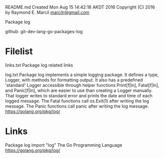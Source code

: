 README.md
Created Mon Aug 15 14:42:18 AKDT 2016
Copyright (C) 2016 by Raymond E. Marcil <marcilr@gmail.com>


Package log


github: git-dev-lang-go-packages-log


Filelist
========
links.txt
  Package log related links

log.txt
  Package log implements a simple logging package.  It defines a type, Logger,
  with methods for formatting output.  It also has a predefined 'standard'
  Logger accessible through helper functions Print[f|ln], Fatal[f|ln], and
  Panic[f|ln], which are easier to use than creating a Logger manually.  That
  logger writes to standard error and prints the date and time of each logged
  message.  The Fatal functions call os.Exit(1) after writing the log message.
  The Panic functions call panic after writing the log message.
  https://golang.org/pkg/log/


Links
=====
Package log
import "log"
The Go Programming Language
https://golang.org/pkg/log/
